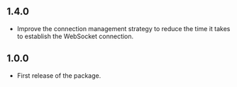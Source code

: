 ## 1.4.0

* Improve the connection management strategy to reduce the time it takes to establish the WebSocket connection.

## 1.0.0

* First release of the package.
